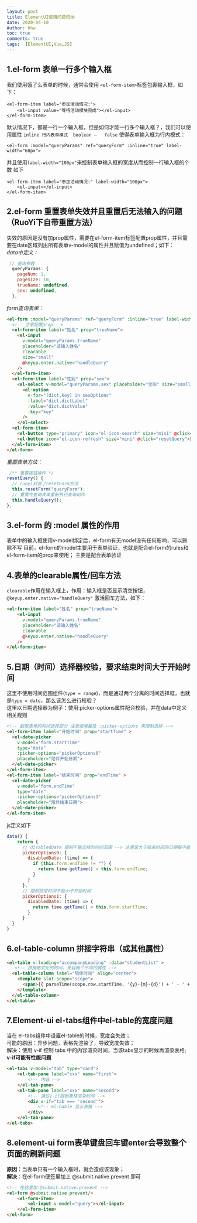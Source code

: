 ```yaml
---
layout: post
title: ElementUI使用问题归纳
date: 2020-04-10
Author: hhw
toc: true
comments: true
tags:  [ElementUI,Vue,JS]
---
```


## 1.el-form 表单一行多个输入框
我们使用饿了么表单的时候，通常会使用 `<el-form-item>`标签包裹输入框，如下：

```
<el-form-item label="参加活动情况:">
    <el-input value="等待活动模块完成"></el-input>
</el-form-item>
```
默认情况下，都是一行一个输入框，但是如何才能一行多个输入框？，我们可以使用属性
`inline	行内表单模式	boolean	—	false` 使得表单输入框为行内模式：<br>
```
<el-form :model="queryParams" ref="queryForm" :inline="true" label-width="68px">
```
并且使用`label-width="100px"`来控制表单输入框的宽度从而控制一行输入框的个数
如下
 
```
<el-form-item label="参加活动情况:" label-width="100px">
    <el-input></el-input>
</el-form-item>
```
## 2.el-form 重置表单失效并且重置后无法输入的问题（RuoYi下自带重置方法）
失效的原因是没有加prop属性，需要在el-form-item标签配置prop属性，并且需要在date区域列出所有表单v-model的属性并且赋值为undefined；如下：<br>
*data中定义：*
```js
 // 查询参数
  queryParams: {
    pageNum: 1,
    pageSize: 10,
    trueName: undefined,
    sex: undefined,
  },
```
*form查询表单：*

```html
<el-form :model="queryParams" ref="queryForm" :inline="true" label-width="68px">
  <!-- 注意配置prop -->
  <el-form-item label="姓名" prop="trueName">
    <el-input
      v-model="queryParams.trueName"
      placeholder="请输入姓名"
      clearable
      size="small"
      @keyup.enter.native="handleQuery"
    />
  </el-form-item>
  <el-form-item label="性别" prop="sex">
    <el-select v-model="queryParams.sex" placeholder="全部" size="small">
      <el-option
        v-for="(dict,key) in sexOptions"
        :label="dict.dictLabel"
        :value="dict.dictValue"
        :key="key"
      />
    </el-select>
  <el-form-item>
    <el-button type="primary" icon="el-icon-search" size="mini" @click="handleQuery">搜索</el-button>
    <el-button icon="el-icon-refresh" size="mini" @click="resetQuery">重置</el-button>
  </el-form-item>
</el-form>
```
*重置表单方法：*

```js
 /** 重置按钮操作 */
resetQuery() {
  // ruoyi封装了resetForm方法
  this.resetForm("queryForm");
  // 重置完查询表单重新执行查询动作
  this.handleQuery();
},
```
## 3.el-form 的 :model 属性的作用
表单中的输入框使用v-model绑定后，el-form有无model没有任何影响，可以删除不写
目前，el-form的model主要用于表单验证，也就是配合el-form的rules和el-form-item的prop来使用；
主要是配合表单验证
## 4.表单的clearable属性/回车方法
`clearable`作用在输入框上，作用：输入框是否显示清空按钮，
`@keyup.enter.native="handleQuery"` 激活回车方法，如下：
 
```html
<el-form-item label="姓名" prop="trueName">
    <el-input
      v-model="queryParams.trueName"
      placeholder="请输入姓名"
      clearable
      @keyup.enter.native="handleQuery"
    />
</el-form-item>
```
## 5.日期（时间）选择器校验，要求结束时间大于开始时间
这里不使用时间范围组件(`type = range`)，而是通过两个分离的时间选择框，也就是`type = date`，那么该怎么进行校验？<br>
这里以日期选择器为例子：使用:picker-options属性配合校验，并在data中定义相关规则
  
```html
<!-- 截取表单的时间选择部分 注意使用属性 :picker-options 来限制选择 -->
<el-form-item label="开始时间" prop="startTime" >
  <el-date-picker
    v-model="form.startTime"
    type="date"
    :picker-options="pickerOptions0"
    placeholder="陪伴开始日期">
  </el-date-picker>
</el-form-item>
<el-form-item label="结束时间" prop="endTime" >
  <el-date-picker
    v-model="form.endTime"
    type="date"
    :picker-options="pickerOptions1"
    placeholder="陪伴结束日期">
  </el-date-picker>
</el-form-item>
```
js定义如下

```js
data() {
    return {
      // disabledDate 限制不能选择的时间范围 --> 这里是大于结束时间的日期都不能选择
      pickerOptions0: {
        disabledDate: (time) => {
          if (this.form.endTime != "") {
            return time.getTime() > this.form.endTime;
          }
        }
      },
      // 限制结束时间不能小于开始时间
      pickerOptions1: {
        disabledDate: (time) => {
          return time.getTime() < this.form.startTime;
        }
      }
  }
}
```

## 6.el-table-column 拼接字符串（或其他属性）

```html
<el-table v-loading="accompanyLoading" :data="studentList" >
   <!-- 拼接格式化的时间，来自两个不同的属性 -->    
  <el-table-column label="陪伴时间" align="center">
    <template slot-scope="scope">
      <span>{{ parseTime(scope.row.startTime, '{y}-{m}-{d}') + ' - ' + parseTime(scope.row.endTime, '{y}-{m}-{d}') }}</span>
    </template>
  </el-table-column>
</el-table>
```
## 7.Element-ui el-tabs组件中el-table的宽度问题
当在 el-tabs组件中设置el-table的时候，宽度会失效；<br>
可能的原因：异步问题，表格先渲染了，导致宽度失效；<br>
解决：使用 v-if 控制 tabs 中的内容渲染时间，当该tabs显示的时候再渲染表格; **v-if可能有性能问题**


```html
<el-tabs v-model="tab" type="card">
    <el-tab-pane label="xxx" name="first">
        <!-- 内容 -->
    </el-tab-pane>
    <el-tab-pane label="xxx" name="second">
        <!-- 通过v-if限制表格渲染时间 -->
        <div v-if="tab === 'second'">
            <!-- el-bable 显示表格 -->
        </div>
    </el-tab-pane>
</el-tabs>
```
## 8.element-ui form表单键盘回车键enter会导致整个页面的刷新问题
**原因**：当表单只有一个输入框时，就会造成该现象；<br>
**解决**：在el-form便签里加上 @submit.native.prevent 即可

```html
<!-- 在这里加 @submit.native.prevent -->
<el-form @submit.native.prevent/>
	<el-form-item>
		<el-input v-model="query"></el-input>
	</el-form-item>
</el-form>
```
